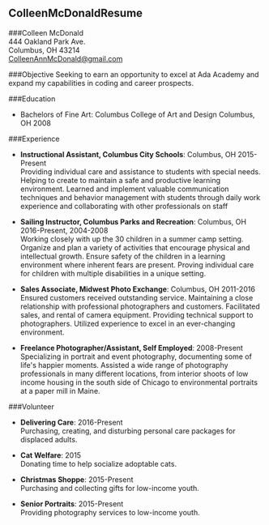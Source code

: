 ## ColleenMcDonaldResume
###Colleen McDonald  
444 Oakland Park Ave.  
Columbus, OH 43214  
ColleenAnnMcDonald@gmail.com

###Objective
Seeking to earn an opportunity to excel at Ada Academy and expand my capabilities in coding and career prospects.

###Education
* Bachelors of Fine Art: Columbus College of Art and Design Columbus, OH 2008

###Experience 
* **Instructional Assistant, Columbus City Schools**: Columbus, OH 2015-Present  
Providing individual care and assistance to students with special needs. Helping to create to maintain a safe and productive learning environment. Learned and implement valuable communication techniques and behavior management with students through daily work experience and collaborating with other professionals on staff 

* **Sailing Instructor, Columbus Parks and Recreation**: Columbus, OH 2016-Present, 2004-2008  
Working closely with up the 30 children in a summer camp setting. Organize and plan a variety of activities that encourage physical and intellectual growth. Ensure safety of the children in a learning environment where inherent fears are present. Proving individual care for children with multiple disabilities in a unique setting.

* **Sales Associate, Midwest Photo Exchange**: Columbus, OH 2011-2016  
Ensured customers received outstanding service. Maintaining a close relationship with professional photographers and customers. Facilitated sales, and rental of camera equipment. Providing technical support to photographers.  Utilized experience to excel in an ever-changing environment.      

* **Freelance Photographer/Assistant, Self Employed**: 2008-Present  
Specializing in portrait and event photography, documenting some of life's happier moments. Assisted a wide range of photography professionals in many different locations, from interior shoots of low income housing in the south side of Chicago to environmental portraits at a paper mill in Maine.

###Volunteer
* **Delivering Care**: 2016-Present  
Purchasing, creating, and disturbing personal care packages for displaced adults.

* **Cat Welfare**: 2015  
Donating time to help socialize adoptable cats.

* **Christmas Shoppe**: 2015-Present  
Purchasing and collecting gifts for low-income youth.

* **Senior Portraits**: 2015-Present  
Providing photography services to low-income youth.


